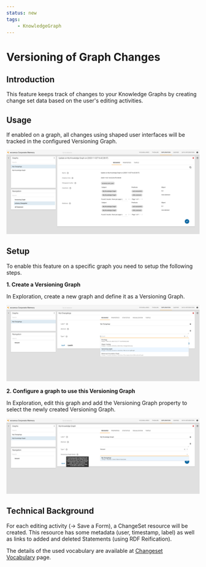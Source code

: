 ```yaml
---
status: new
tags:
    - KnowledgeGraph
---
```

# Versioning of Graph Changes

## Introduction

This feature keeps track of changes to your Knowledge Graphs by creating change set data based on the user's editing activities.

## Usage

If enabled on a graph, all changes using shaped user interfaces will be tracked in the configured Versioning Graph.

![](./20-10-ActualChangesets.png)

## Setup

To enable this feature on a specific graph you need to setup the following steps.

**1. Create a Versioning Graph**

In Exploration, create a new graph and define it as a Versioning Graph.

![](./20-10-CreateVersioningGraph.png)

**2. Configure a graph to use this Versioning Graph**

In Exploration, edit this graph and add the Versioning Graph property to select the newly created Versioning Graph.

![](./20-10-ConfigureVersioningGraph.png)

## Technical Background

For each editing activity (→ Save a Form), a ChangeSet resource will be created. This resource has some metadata (user, timestamp, label) as well as links to added and deleted Statements (using RDF Reification).

The details of the used vocabulary are available at [Changeset Vocabulary](https://vocab.org/changeset/) page.
